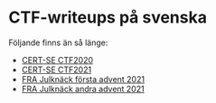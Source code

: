 # CTF-writeups på svenska

Följande finns än så länge:

- [CERT-SE CTF2020](./2020/CERT-SE/README.md)
- [CERT-SE CTF2021](./2021/CERT-SE/README.md)
- [FRA Julknäck första advent 2021](./FRA-Julknäck_första_advent_2021/README.md)
- [FRA Julknäck andra advent 2021](./FRA-Julknäck_andra_advent_2021/README.md)
